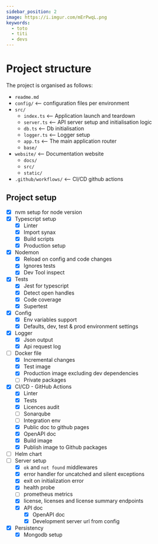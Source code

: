 ```yaml
---
sidebar_position: 2
image: https://i.imgur.com/mErPwqL.png
keywords: 
  - toto
  - titi
  - devs
---
```


# Project structure

The project is organised as follows:

- `readme.md`
- `config/` <-- configuration files per environment
- `src/`
  - `index.ts` <-- Application launch and teardown
  - `server.ts` <-- API server setup and initialisation logic
  - `db.ts` <-- Db initialisation
  - `logger.ts` <-- Logger setup
  - `app.ts` <-- The main application router
  - `base/`
- `website/` <-- Documentation website
  - `docs/`
  - `src/`
  - `static/`
- `.github/workflows/` <-- CI/CD github actions

## Project setup

- [x] nvm setup for node version
- [x] Typescript setup
  - [x] Linter
  - [x] Import synax
  - [x] Build scripts
  - [x] Production setup
- [x] Nodemon
  - [x] Reload on config and code changes
  - [x] Ignores tests
  - [x] Dev Tool inspect
- [x] Tests
  - [x] Jest for typescript
  - [x] Detect open handles
  - [x] Code coverage
  - [x] Supertest
- [x] Config
  - [x] Env variables support
  - [x] Defaults, dev, test & prod environment settings  
- [x] Logger
  - [x] Json output
  - [x] Api request log
- [ ] Docker file
  - [x] Incremental changes
  - [x] Test image
  - [x] Production image excluding dev dependencies
  - [ ] Private packages
- [x] CI/CD - GitHub Actions
  - [x] Linter
  - [x] Tests
  - [x] Licences audit
  - [ ] Sonarqube
  - [ ] Integration env
  - [x] Public doc to github pages
  - [x] OpenAPI doc
  - [x] Build image
  - [x] Publish image to Github packages
- [ ] Helm chart
- [ ] Server setup
  - [x] `ok` and `not found` middlewares
  - [x] error handler for uncatched and silent exceptions
  - [x] exit on initialization error
  - [x] health probe
  - [ ] prometheus metrics
  - [x] license, licenses and license summary endpoints
  - [x] API doc
    - [x] OpenAPI doc
    - [x] Development server url from config
- [x] Persistency
  - [x] Mongodb setup
